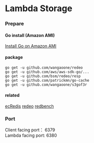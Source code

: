# Lambda Storage
### Prepare
#### Go install (Amazon AMI)
[Install Go on Amazon AMI](https://hackernoon.com/deploying-a-go-application-on-aws-ec2-76390c09c2c5)
#### package
```golang
go get -u github.com/wangaoone/redeo
go get -u github.com/aws/aws-sdk-go/...
go get -u github.com/bsm/redeo/resp
go get -u github.com/patrickmn/go-cache
go get -u github.com/wangaoone/s3gof3r
```
#### related
[ecRedis](https://github.com/wangaoone/ecRedis)
[redeo](https://github.com/wangaoone/redeo)
[redbench](https://github.com/tddg/redbench)
### Port
Client facing port： 6379  
Lambda facing port: 6380
